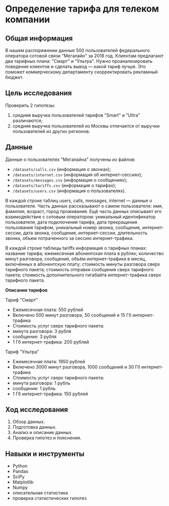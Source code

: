 # Определение тарифа для телеком компании

## Общая информация

В нашем распоряжении данные 500 пользователей федерального оператора сотовой связи "Мегалайн" за 2018 год. Клиентам предлагают два тарифных плана: "Смарт" и "Ультра". Нужно проанализировать поведение клиентов и сделать вывод — какой тариф лучше. Это поможет коммерческому департаменту скорректировать рекламный бюджет. 

## Цель исследования
Проверить 2 гипотезы:
1. средняя выручка пользователей тарифов "Smart" и "Ultra" различаются;
2. средняя выручка пользователей из Москвы отличается от выручки пользователей из других регионов.

## Данные

Данные о пользователях "Мегалайна" получены из файлов:  
- `/datasets/calls.csv` (информация о звонках);
- `/datasets/internet.csv` (информация об интернет-сессиях);
- `/datasets/messages.csv` (информация о сообщениях);
- `/datasets/tariffs.csv` (информация о тарифах);
- `/datasets/users.csv` (информация о пользователях).

В каждой строке таблиц users, calls, messages, internet — данные о пользователе. Часть данных рассказывают о самом пользователе: имя, фамилия, возраст, город проживания. Ещё часть данных описывает его взаимодействие с сотовым оператором: уникальный идентификатор пользователя, дата подключения тарифа, дата прекращения пользования тарифом, уникальный номер звонка, сообщения, интернет-сессии, дата звонка, сообщения, интернет-сессии, длительность звонка, объем потраченного за сессию интернет-трафика. 

В каждой строке таблицы tariffs информация о тарифных планах: название тарифа; ежемесячная абонентская плата в рублях; количество минут разговора, сообщений, объём интернет-трафика в месяц, включённых в абонентскую плату; стоимость минуты разговора сверх тарифного пакета; стоимость отправки сообщения сверх тарифного пакета; стоимость дополнительного гигабайта интернет-трафика сверх тарифного пакета.

**Описание тарифов**

Тариф "Смарт"
- Ежемесячная плата: 550 рублей
- Включено 500 минут разговора, 50 сообщений и 15 Гб интернет-трафика
- Стоимость услуг сверх тарифного пакета:
- минута разговора: 3 рубля
- сообщение: 3 рубля
- 1 Гб интернет-трафика: 200 рублей

Тариф "Ультра"
- Ежемесячная плата: 1950 рублей
- Включено 3000 минут разговора, 1000 сообщений и 30 Гб интернет-трафика
- Стоимость услуг сверх тарифного пакета:
- минута разговора: 1 рубль
- сообщение: 1 рубль
- 1 Гб интернет-трафика: 150 рублей


## Ход исследования

   1. Обзор данных.
   2. Подготовка данных.
   3. Анализ и описание данных.
   4. Проверка гипотез и пояснения.

## Навыки и инструменты
* Python
* Pandas
* SciPy
* Matplotlib
* Numpy
* описательная статистика
* проверка статистических гипотез